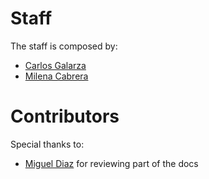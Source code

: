 # Staff

The staff is composed by:

- [Carlos Galarza](https://github.com/carloslfu)
- [Milena Cabrera](https://github.com/MissyM)

# Contributors

Special thanks to:

- [Miguel Diaz](https://github.com/gato-omega) for reviewing part of the docs
